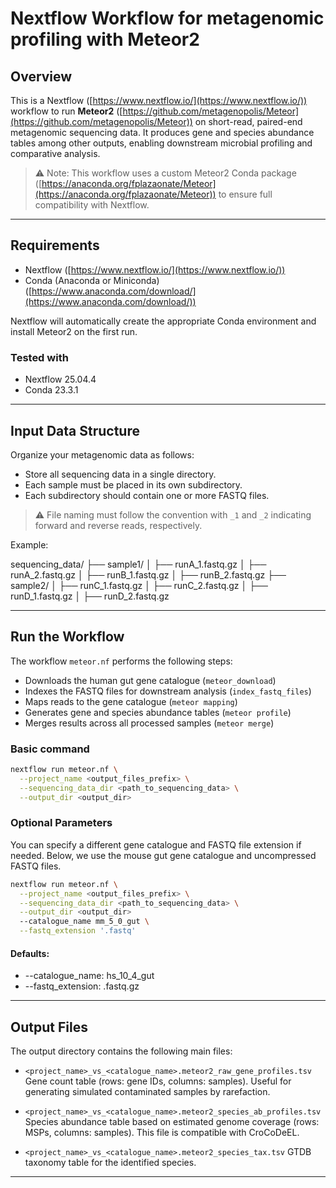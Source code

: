 
# Nextflow Workflow for metagenomic profiling with Meteor2

## Overview

This is a Nextflow ([https://www.nextflow.io/](https://www.nextflow.io/)) workflow to run **Meteor2** ([https://github.com/metagenopolis/Meteor](https://github.com/metagenopolis/Meteor)) on short-read, paired-end metagenomic sequencing data.
It produces gene and species abundance tables among other outputs, enabling downstream microbial profiling and comparative analysis.

> ⚠️ Note: This workflow uses a custom Meteor2 Conda package ([https://anaconda.org/fplazaonate/Meteor](https://anaconda.org/fplazaonate/Meteor)) to ensure full compatibility with Nextflow.

---

## Requirements

* Nextflow ([https://www.nextflow.io/](https://www.nextflow.io/))
* Conda (Anaconda or Miniconda) ([https://www.anaconda.com/download/](https://www.anaconda.com/download/))

Nextflow will automatically create the appropriate Conda environment and install Meteor2 on the first run.

### Tested with

* Nextflow 25.04.4
* Conda 23.3.1

---

## Input Data Structure

Organize your metagenomic data as follows:

* Store all sequencing data in a single directory.
* Each sample must be placed in its own subdirectory.
* Each subdirectory should contain one or more FASTQ files.

> ⚠️ File naming must follow the convention with `_1` and `_2` indicating forward and reverse reads, respectively.

Example:

sequencing\_data/
├── sample1/
│   ├── runA\_1.fastq.gz
│   ├── runA\_2.fastq.gz
│   ├── runB\_1.fastq.gz
│   ├── runB\_2.fastq.gz
├── sample2/
│   ├── runC\_1.fastq.gz
│   ├── runC\_2.fastq.gz
│   ├── runD\_1.fastq.gz
│   ├── runD\_2.fastq.gz

---

## Run the Workflow

The workflow `meteor.nf` performs the following steps:

* Downloads the human gut gene catalogue (`meteor_download`)
* Indexes the FASTQ files for downstream analysis (`index_fastq_files`)
* Maps reads to the gene catalogue (`meteor mapping`)
* Generates gene and species abundance tables (`meteor profile`)
* Merges results across all processed samples (`meteor merge`)

### Basic command

```bash
nextflow run meteor.nf \
  --project_name <output_files_prefix> \
  --sequencing_data_dir <path_to_sequencing_data> \
  --output_dir <output_dir>
 ```
### Optional Parameters

You can specify a different gene catalogue and FASTQ file extension if needed.
Below, we use the mouse gut gene catalogue and uncompressed FASTQ files.

```bash
nextflow run meteor.nf \
  --project_name <output_files_prefix> \
  --sequencing_data_dir <path_to_sequencing_data> \
  --output_dir <output_dir>
  --catalogue_name mm_5_0_gut \
  --fastq_extension '.fastq'
 ```

#### Defaults:

* \--catalogue\_name: hs\_10\_4\_gut
* \--fastq\_extension: .fastq.gz

---

## Output Files

The output directory contains the following main files:

* `<project_name>_vs_<catalogue_name>.meteor2_raw_gene_profiles.tsv`
  Gene count table (rows: gene IDs, columns: samples). Useful for generating simulated contaminated samples by rarefaction.

* `<project_name>_vs_<catalogue_name>.meteor2_species_ab_profiles.tsv`
  Species abundance table based on estimated genome coverage (rows: MSPs, columns: samples). This file is compatible with CroCoDeEL.

* `<project_name>_vs_<catalogue_name>.meteor2_species_tax.tsv`
  GTDB taxonomy table for the identified species.

---

